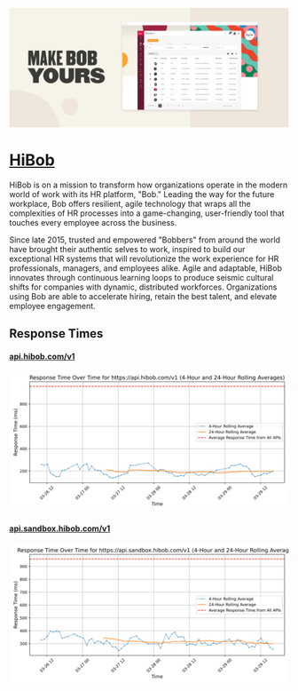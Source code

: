 [![Visit HiBob](imagePreview.png)](https://hibob.com)

# [HiBob](https://hibob.com)

HiBob is on a mission to transform how organizations operate in the modern world of work with its HR platform, "Bob." Leading the way for the future workplace, Bob offers resilient, agile technology that wraps all the complexities of HR processes into a game-changing, user-friendly tool that touches every employee across the business.

Since late 2015, trusted and empowered "Bobbers" from around the world have brought their authentic selves to work, inspired to build our exceptional HR systems that will revolutionize the work experience for HR professionals, managers, and employees alike. Agile and adaptable, HiBob innovates through continuous learning loops to produce seismic cultural shifts for companies with dynamic, distributed workforces. Organizations using Bob are able to accelerate hiring, retain the best talent, and elevate employee engagement.

## Response Times

#### [api.hibob.com/v1](https://api.hibob.com/v1)

![api.hibob.com/v1](response-time-charts/6170692e6869626f622e636f6d2f7631.svg)
#### [api.sandbox.hibob.com/v1](https://api.sandbox.hibob.com/v1)

![api.sandbox.hibob.com/v1](response-time-charts/6170692e73616e64626f782e6869626f622e636f6d2f7631.svg)
